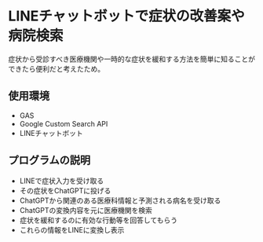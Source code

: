 # LINEチャットボットで症状の改善案や病院検索
症状から受診すべき医療機関や一時的な症状を緩和する方法を簡単に知ることができたら便利だと考えたため。

## 使用環境
- GAS
- Google Custom Search API
- LINEチャットボット

## プログラムの説明
- LINEで症状入力を受け取る
- その症状をChatGPTに投げる
- ChatGPTから関連のある医療科情報と予測される病名を受け取る
- ChatGPTの変換内容を元に医療機関を検索
- 症状を緩和するのに有効な行動等を回答してもらう
- これらの情報をLINEに変換し表示